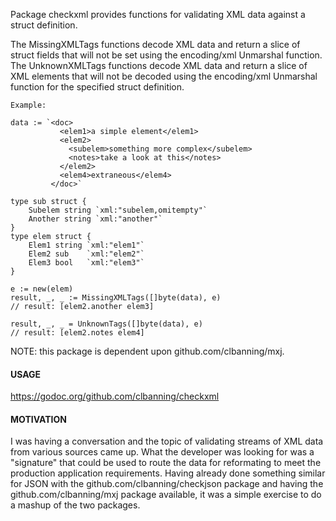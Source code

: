 
Package checkxml provides functions for validating XML data against a struct definition.

The MissingXMLTags functions decode XML data and return a slice of struct fields that will
not be set using the encoding/xml Unmarshal function. The UnknownXMLTags functions decode
XML data and return a slice of XML elements that will not be decoded using the encoding/xml
Unmarshal function for the specified struct definition.

	Example:
	
	data := `<doc>
	           <elem1>a simple element</elem1>
	           <elem2>
	             <subelem>something more complex</subelem>
	             <notes>take a look at this</notes>
	           </elem2>
	           <elem4>extraneous</elem4>
	         </doc>`

	type sub struct {
		Subelem string `xml:"subelem,omitempty"`
		Another string `xml:"another"`
	}
	type elem struct {
		Elem1 string `xml:"elem1"`
		Elem2 sub    `xml:"elem2"`
		Elem3 bool   `xml:"elem3"`
	}

	e := new(elem)
	result, _, _ := MissingXMLTags([]byte(data), e)
	// result: [elem2.another elem3]

	result, _, _ = UnknownTags([]byte(data), e)
	// result: [elem2.notes elem4]

NOTE: this package is dependent upon github.com/clbanning/mxj.

<h4>USAGE</h4>

https://godoc.org/github.com/clbanning/checkxml


<h4>MOTIVATION</h4>

I was having a conversation and the topic of validating streams of XML
data from various sources came up. What the developer was looking for 
was a "signature" that could be used to route the data for reformating
to meet the production application requirements.  Having already done
something similar for JSON with the github.com/clbanning/checkjson package
and having the github.com/clbanning/mxj package available, it was a simple
exercise to do a mashup of the two packages.
